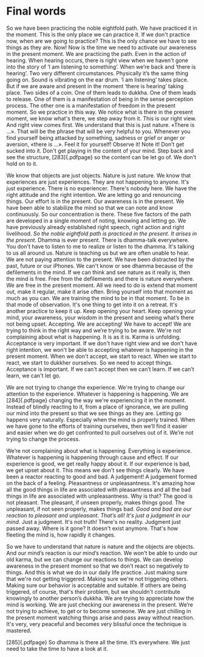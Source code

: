 

# Final words



So we have been practicing the noble eightfold path. We have practiced 
it in the moment. This is the only place we can practice it. If we don't practice now, when are we going to practice? This is the only chance we have to 
see things as they are. Now! Now is the time we need to activate our awareness in the present moment. We are practicing the path. Even in the action 
of hearing. When hearing occurs, there is right view when we haven't gone 
into the story of ‘I am listening to something’. When we’re back and ‘there 
is hearing’. Two very different circumstances. Physically it’s the same thing 
going on. Sound is vibrating on the ear drum. ‘I am listening’ takes place. 
But  if  we  are  aware  and  present  in  the  moment  ‘there  is  hearing’  taking 
place. Two sides of a coin. One of them leads to dukkha. One of them leads 
to release. One of them is a manifestation of being in the sense perception 
process. The other one is a manifestation of freedom in the present moment. 
So we practice in this way. We notice what is there in the present moment, 
we  know  what's  there,  we  step  away  from  it.  This  is  our  right  view. And 
right view comes first. We understand that this is just nature. «There is …». 
That will be the phrase that will be very helpful to you. Whenever you find 
yourself being attacked by something, sadness or grief or anger or aversion, 
«there is …». Feel it for yourself! Observe it! Note it! Don’t get sucked into 
it. Don't get playing in the content of your mind. Step back and see the structure, [283]{.pdfpage}  so the content can be let go of. We don't hold on to it.

We know that objects are just objects. Nature is just nature. We know 
that  experiences  are  just  experiences.  They  are  not  happening  to  anyone. 
It's just experience. There is no experiencer. There's nobody here. We have 
the right attitude and the right intention. We are letting go and renouncing 
things. Our effort is in the present. Our awareness is in the present. We have 
been able to stabilize the mind so that we can note and know continuously. 
So our concentration is there. These five factors of the path are developed 
in a single moment of noting, knowing and letting go. We have previously
already  established  right  speech,  right  action  and  right  livelihood.
*So  the 
noble  eightfold  path  is  practiced  in  the  present.  It  arises  in  the  present.*
Dhamma is ever present. There is dhamma-talk everywhere. You don't have 
to listen to me to realize or listen to the dhamma. It's talking to us all around 
us. Nature is teaching us but we are often unable to hear. We are not paying 
attention to the present. We have been distracted by the past, future or our 
iPhones. We  can't  know  or  see  dhamma  because  of  the  defilements  in  the 
mind. If we can think and see nature as it really is, then the mind is free. Free 
from the defilements and there is nature everywhere. We are free in the present moment. All we need to do is extend that moment out, make it regular, 
make it arise often. Bring yourself into that moment as much as you can. We 
are training the mind to be in that moment. To be in that mode of observation. It's one thing to get into it on a retreat. It's another practice to keep it 
up.  Keep  opening  your  heart.  Keep  opening  your  mind,  your  awareness, 
your wisdom in the present and seeing what’s there not being upset. Accepting. We are accepting! We have to accept! We are trying to think in the right 
way  and  we’re  trying  to  be  aware.  We're  not  complaining  about  what  is 
happening. It is as it is. Karma is unfolding. Acceptance is very important. 
If we don't have right view and we don't have right intention, we won't be 
able to accepting whatever is happening in the present moment. When we 
don't accept, we start to react. When we start to react, we start to dukkher 
ourselves. So we need to accept things. Acceptance is important. If we can't 
accept then we can’t learn. If we can’t learn, we can't let go.

We are not trying to change the experience. We're trying to change our 
attention  to  the  experience.  Whatever  is  happening  is  happening.  We  are 
 [284]{.pdfpage}  changing  the  way  we're  experiencing  it  in  the  moment.  Instead  of  blindly 
reacting to it, from a place of ignorance, we are pulling our mind into the 
present so that we see things as they are. Letting go happens very naturally. 
Especially  when  the  mind  is  properly  trained. When  we  have  gone  to  the 
efforts  of  training  ourselves,  then  we’ll  find  it  easier  and  easier  when  we 
do get confronted to pull ourselves out of it. We’re not trying to change the 
process.

We’re not complaining about what is happening. Everything is experience. Whatever is happening is happening through cause and effect. If our 
experience is good, we get really happy about it. If our experience is bad, we 
get upset about it. This means we don't see things clearly. We have been a 
reactor reacting to good and bad. A judgement! A judgement formed on the 
back of a feeling. Pleasantness or unpleasantness. It's amazing how all the 
good things in life are associated with pleasantness and all the bad things in 
life are associated with unpleasantness. Why is that? The good is not pleasant. The  pleasant,  if  unseen  properly,  makes  things  good. The  unpleasant,
if not seen properly, makes things bad.
*Good and bad are our reaction to*
*pleasant and unpleasant. That’s all! It's just a judgment in our mind*. Just 
a  judgment.  It's  not  truth!  There's  no  reality.  Judgment  just  passed  away. 
Where is it gone? It doesn't exist anymore. That's how fleeting the mind is, 
how rapidly it changes.

So  we  have  to  understand  that  nature  is  nature  and  the  objects  are 
objects. And our mind’s reaction is our mind’s reaction. We won't be able 
to undo our old karma, but we can change our reactions to things. We can 
develop  awareness  in  the  present  moment  so  that  we  don't  react  so  negatively to things. And this is what we do in our daily life practice. Just making 
sure that we're not getting triggered. Making sure we're not triggering others. 
Making sure our behavior is acceptable and suitable. If others are being triggered, of course, that's their problem, but we shouldn't contribute knowingly 
to  another  person’s  dukkha.  We  are  trying  to  appreciate  how  the  mind  is 
working. We are just checking our awareness in the present. We’re not trying 
to achieve, to get or to become someone. We are just chilling in the present 
moment watching things arise and pass away without reaction. It's very, very 
peaceful and becomes very blissful once the technique is mastered.

[285]{.pdfpage}  So dhamma is there all the time. It’s everywhere. We just need to take 
the time to have a look at it.

